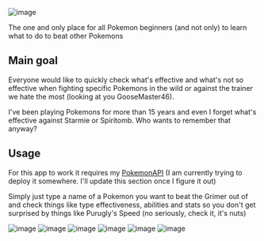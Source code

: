 ![image](https://github.com/PepeKwapien/PokeWeakness/assets/51708716/b7136027-f83e-4629-9098-5b447c804874)

The one and only place for all Pokemon beginners (and not only) to learn what to do to beat other Pokemons

## Main goal

Everyone would like to quickly check what's effective and what's not so effective when fighting specific Pokemons in the wild or against the trainer we hate the most (looking at you GooseMaster46).

I've been playing Pokemons for more than 15 years and even I forget what's effective against Starmie or Spiritomb. Who wants to remember that anyway?

## Usage

For this app to work it requires my [PokemonAPI](https://github.com/PepeKwapien/PokemonBasics) (I am currently trying to deploy it somewhere. I'll update this section once I figure it out)

Simply just type a name of a Pokemon you want to beat the Grimer out of and check things like type effectiveness, abilities and stats so you don't get surprised by things like Purugly's Speed (no seriously, check it, it's nuts)

![image](https://github.com/PepeKwapien/PokeWeakness/assets/51708716/25f661bd-6722-4608-bd25-23d81ddcf6b0)
![image](https://github.com/PepeKwapien/PokeWeakness/assets/51708716/1e188b9a-9808-415f-8f56-10c5c195eeef)
![image](https://github.com/PepeKwapien/PokeWeakness/assets/51708716/e2865e09-4193-42d0-a498-762baaa8f872)
![image](https://github.com/PepeKwapien/PokeWeakness/assets/51708716/8af04fae-4a61-46ec-9d64-2b2bc167c4d9)
![image](https://github.com/PepeKwapien/PokeWeakness/assets/51708716/f83c5408-7173-4357-a02f-21c529042472)
![image](https://github.com/PepeKwapien/PokeWeakness/assets/51708716/74085388-12b8-4616-a1ae-ea765639b514)
